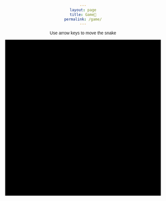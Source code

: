 ```yaml
---
layout: page
title: Game🐍
permalink: /game/
---
```

<html lang="en">
<head>
    <meta charset="UTF-8">
    <meta name="viewport" content="width=device-width, initial-scale=1.0">
    <style>
        body {
            text-align: center;
            margin-top: 20px;
            font-family: Arial, sans-serif;
        }
        canvas {
            background-color: #000;
            display: block;
            margin: 0 auto;
        }
        #gameOver {
            display: none;
            font-size: 24px;
            color: red;
        }
        #restartBtn {
            display: none;
            font-size: 18px;
            padding: 10px 20px;
            margin-top: 10px;
            cursor: pointer;
        }
    </style>
</head>
<body>
    <p>Use arrow keys to move the snake</p>
    <canvas id="gameCanvas" width="400" height="400"></canvas>
    <p id="gameOver">Game Over!💀</p>
    <button id="restartBtn" onclick="restartGame()">Restart</button>

<script>
        const canvas = document.getElementById("gameCanvas");
        const ctx = canvas.getContext("2d");

        const gridSize = 20;
        const tileCount = canvas.width / gridSize;
        let snake = [{x: 10, y: 10}];
        let food = {x: 5, y: 5};
        let dx = 0;
        let dy = 0;
        let gameOver = false;

        // Generate random food position
        function generateFood() {
            food.x = Math.floor(Math.random() * tileCount);
            food.y = Math.floor(Math.random() * tileCount);
        }

        // Draw the snake
        function drawSnake() {
            ctx.fillStyle = "lime";
            snake.forEach(segment => {
                ctx.fillRect(segment.x * gridSize, segment.y * gridSize, gridSize, gridSize);
            });
        }

        // Draw the food
        function drawFood() {
            ctx.fillStyle = "red";
            ctx.fillRect(food.x * gridSize, food.y * gridSize, gridSize, gridSize);
        }

        // Move the snake
        function moveSnake() {
            const head = {x: snake[0].x + dx, y: snake[0].y + dy};
            snake.unshift(head);

            // Check if the snake eats the food
            if (head.x === food.x && head.y === food.y) {
                generateFood();
            } else {
                snake.pop();
            }
        }

        // Check if game is over
        function checkGameOver() {
            const head = snake[0];

            // Hit the wall
            if (head.x < 0 || head.x >= tileCount || head.y < 0 || head.y >= tileCount) {
                return true;
            }

            // Hit itself
            for (let i = 1; i < snake.length; i++) {
                if (head.x === snake[i].x && head.y === snake[i].y) {
                    return true;
                }
            }

            return false;
        }

        // Update the game state
        function update() {
            if (gameOver) {
                document.getElementById("gameOver").style.display = "block";
                document.getElementById("restartBtn").style.display = "inline-block";
                return;
            }

            ctx.clearRect(0, 0, canvas.width, canvas.height);
            drawSnake();
            drawFood();
            moveSnake();

            if (checkGameOver()) {
                gameOver = true;
            }
        }

        // Control snake movement
        document.addEventListener("keydown", (event) => {
            if (event.key === "ArrowUp" && dy === 0) {
                dx = 0;
                dy = -1;
            } else if (event.key === "ArrowDown" && dy === 0) {
                dx = 0;
                dy = 1;
            } else if (event.key === "ArrowLeft" && dx === 0) {
                dx = -1;
                dy = 0;
            } else if (event.key === "ArrowRight" && dx === 0) {
                dx = 1;
                dy = 0;
            }
        });

        // Restart the game
        function restartGame() {
            snake = [{x: 10, y: 10}];
            dx = 0;
            dy = 0;
            generateFood();
            gameOver = false;
            document.getElementById("gameOver").style.display = "none";
            document.getElementById("restartBtn").style.display = "none";
        }

        // Run the game loop
        setInterval(update, 100);
    </script>
</body>
</html>